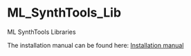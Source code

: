 # ML_SynthTools_Lib
ML SynthTools Libraries

The installation manual can be found here: <a href="extras/install.md">Installation manual</a>